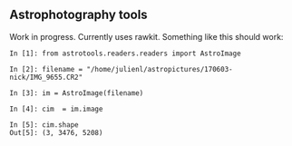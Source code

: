 ## Astrophotography tools

Work in progress. Currently uses rawkit. Something like this should work:

    In [1]: from astrotools.readers.readers import AstroImage

    In [2]: filename = "/home/julienl/astropictures/170603-nick/IMG_9655.CR2"

    In [3]: im = AstroImage(filename)

    In [4]: cim  = im.image

    In [5]: cim.shape
    Out[5]: (3, 3476, 5208)

